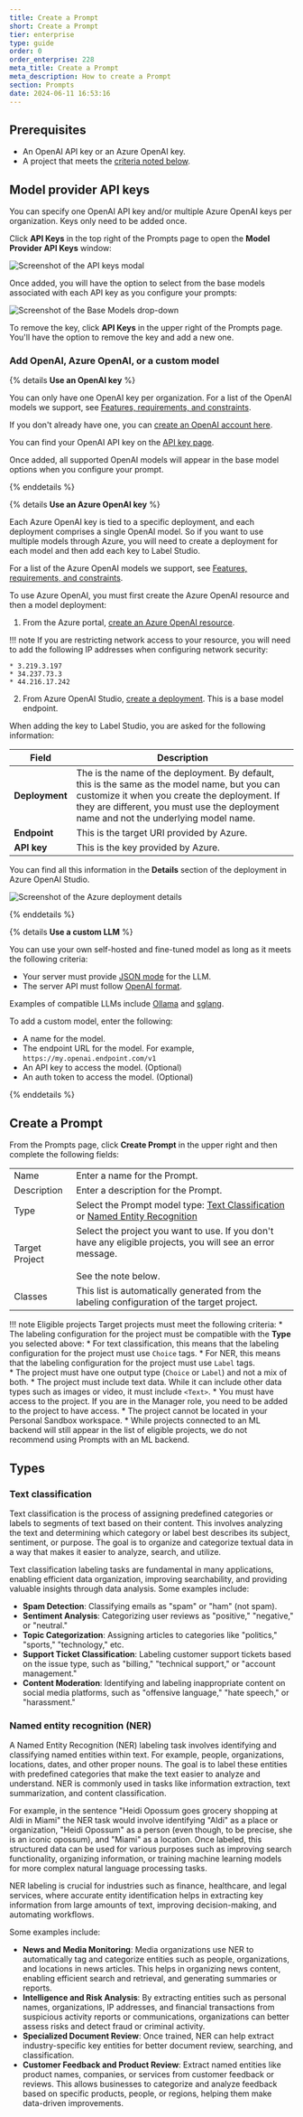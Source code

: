 ```yaml
---
title: Create a Prompt
short: Create a Prompt
tier: enterprise
type: guide
order: 0
order_enterprise: 228
meta_title: Create a Prompt
meta_description: How to create a Prompt
section: Prompts
date: 2024-06-11 16:53:16
---
```



## Prerequisites

* An OpenAI API key or an Azure OpenAI key. 
* A project that meets the [criteria noted below](#Create-a-Prompt). 

## Model provider API keys

You can specify one OpenAI API key and/or multiple Azure OpenAI keys per organization. Keys only need to be added once. 

Click **API Keys** in the top right of the Prompts page to open the **Model Provider API Keys** window:

![Screenshot of the API keys modal](/images/prompts/model_keys.png)

Once added, you will have the option to select from the base models associated with each API key as you configure your prompts:

![Screenshot of the Base Models drop-down](/images/prompts/base_models.png)

To remove the key, click **API Keys** in the upper right of the Prompts page. You'll have the option to remove the key and add a new one. 

### Add OpenAI, Azure OpenAI, or a custom model

{% details <b>Use an OpenAI key</b> %}

You can only have one OpenAI key per organization. For a list of the OpenAI models we support, see [Features, requirements, and constraints](prompts_overview#Features-requirements-and-constraints). 

If you don't already have one, you can [create an OpenAI account here](https://platform.openai.com/signup).

You can find your OpenAI API key on the [API key page](https://platform.openai.com/api-keys). 

Once added, all supported OpenAI models will appear in the base model options when you configure your prompt.

{% enddetails %}

{% details <b>Use an Azure OpenAI key</b> %}

Each Azure OpenAI key is tied to a specific deployment, and each deployment comprises a single OpenAI model. So if you want to use multiple models through Azure, you will need to create a deployment for each model and then add each key to Label Studio. 

For a list of the Azure OpenAI models we support, see [Features, requirements, and constraints](prompts_overview#Features-requirements-and-constraints). 

To use Azure OpenAI, you must first create the Azure OpenAI resource and then a model deployment:

1. From the Azure portal, [create an Azure OpenAI resource](https://learn.microsoft.com/en-us/azure/ai-services/openai/how-to/create-resource?pivots=web-portal#create-a-resource). 

!!! note
    If you are restricting network access to your resource, you will need to add the following IP addresses when configuring network security:
    
    * 3.219.3.197
    * 34.237.73.3
    * 44.216.17.242


2. From Azure OpenAI Studio, [create a deployment](https://learn.microsoft.com/en-us/azure/ai-services/openai/how-to/create-resource?pivots=web-portal#deploy-a-model). This is a base model endpoint. 

When adding the key to Label Studio, you are asked for the following information:

| Field | Description|
| --- | --- |
| **Deployment** | The is the name of the deployment. By default, this is the same as the model name, but you can customize it when you create the deployment. If they are different, you must use the deployment name and not the underlying model name. |
| **Endpoint** | This is the target URI provided by Azure.  |
| **API key** | This is the key provided by Azure. |

You can find all this information in the **Details** section of the deployment in Azure OpenAI Studio. 

![Screenshot of the Azure deployment details](/images/prompts/azure_deployment.png)

{% enddetails %}

{% details <b>Use a custom LLM</b> %}

You can use your own self-hosted and fine-tuned model as long as it meets the following criteria:

* Your server must provide [JSON mode](https://python.useinstructor.com/concepts/patching/#json-mode) for the LLM. 
* The server API must follow [OpenAI format](https://platform.openai.com/docs/api-reference/chat/create#chat-create-response_format). 

Examples of compatible LLMs include [Ollama](https://ollama.com/) and [sglang](https://github.com/sgl-project/sglang?tab=readme-ov-file#openai-compatible-api). 

To add a custom model, enter the following:

* A name for the model. 
* The endpoint URL for the model. For example, `https://my.openai.endpoint.com/v1`
* An API key to access the model. (Optional)
* An auth token to access the model. (Optional)

{% enddetails %}


## Create a Prompt

From the Prompts page, click **Create Prompt** in the upper right and then complete the following fields:

<div class="noheader rowheader">

| | |
| --- | --- |
| Name | Enter a name for the Prompt. |
| Description | Enter a description for the Prompt.  |
| Type | Select the Prompt model type: [Text Classification](#Text-classification) or [Named Entity Recognition](#Named-entity-recognition-NER)  |
| Target Project| Select the project you want to use. If you don't have any eligible projects, you will see an error message. <br><br>See the note below.  |
| Classes | This list is automatically generated from the labeling configuration of the target project. |

</div>

!!! note Eligible projects
    Target projects must meet the following criteria:
    * The labeling configuration for the project must be compatible with the **Type** you selected above:
        * For text classification, this means that the labeling configuration for the project must use `Choice` tags. 
        * For NER, this means that the labeling configuration for the project must use `Label` tags.  
    * The project must have one output type (`Choice` or `Label`) and not a mix of both. 
    * The project must include text data. While it can include other data types such as images or video, it must include `<Text>`.
    * You must have access to the project. If you are in the Manager role, you need to be added to the project to have access. 
    * The project cannot be located in your Personal Sandbox workspace. 
    * While projects connected to an ML backend will still appear in the list of eligible projects, we do not recommend using Prompts with an ML backend. 

## Types

### Text classification  

Text classification is the process of assigning predefined categories or labels to segments of text based on their content. This involves analyzing the text and determining which category or label best describes its subject, sentiment, or purpose. The goal is to organize and categorize textual data in a way that makes it easier to analyze, search, and utilize. 

Text classification labeling tasks are fundamental in many applications, enabling efficient data organization, improving searchability, and providing valuable insights through data analysis. Some examples include:

* **Spam Detection**: Classifying emails as "spam" or "ham" (not spam). 
* **Sentiment Analysis**: Categorizing user reviews as "positive," "negative," or "neutral."
* **Topic Categorization**: Assigning articles to categories like "politics," "sports," "technology," etc.
* **Support Ticket Classification**: Labeling customer support tickets based on the issue type, such as "billing," "technical support," or "account management."
* **Content Moderation**: Identifying and labeling inappropriate content on social media platforms, such as "offensive language," "hate speech," or "harassment."

### Named entity recognition (NER)

A Named Entity Recognition (NER) labeling task involves identifying and classifying named entities within text. For example, people, organizations, locations, dates, and other proper nouns. The goal is to label these entities with predefined categories that make the text easier to analyze and understand. NER is commonly used in tasks like information extraction, text summarization, and content classification.

For example, in the sentence "Heidi Opossum goes grocery shopping at Aldi in Miami" the NER task would involve identifying "Aldi" as a place or organization, "Heidi Opossum" as a person (even though, to be precise, she is an iconic opossum), and "Miami" as a location. Once labeled, this structured data can be used for various purposes such as improving search functionality, organizing information, or training machine learning models for more complex natural language processing tasks.

NER labeling is crucial for industries such as finance, healthcare, and legal services, where accurate entity identification helps in extracting key information from large amounts of text, improving decision-making, and automating workflows.

Some examples include:

* **News and Media Monitoring**: Media organizations use NER to automatically tag and categorize entities such as people, organizations, and locations in news articles. This helps in organizing news content, enabling efficient search and retrieval, and generating summaries or reports. 
* **Intelligence and Risk Analysis**: By extracting entities such as personal names, organizations, IP addresses, and financial transactions from suspicious activity reports or communications, organizations can better assess risks and detect fraud or criminal activity.
* **Specialized Document Review**: Once trained, NER can help extract industry-specific key entities for better document review, searching, and classification. 
* **Customer Feedback and Product Review**: Extract named entities like product names, companies, or services from customer feedback or reviews. This allows businesses to categorize and analyze feedback based on specific products, people, or regions, helping them make data-driven improvements.

